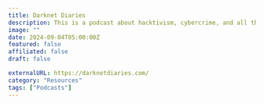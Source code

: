 ```yaml
---
title: Darknet Diaries
description: This is a podcast about hacktivism, cybercrime, and all the things that dwell on the hidden parts of the network.
image: ""
date: 2024-09-04T05:00:00Z
featured: false
affiliated: false
draft: false

externalURL: https://darknetdiaries.com/
category: "Resources"
tags: ["Podcasts"]
---
```

